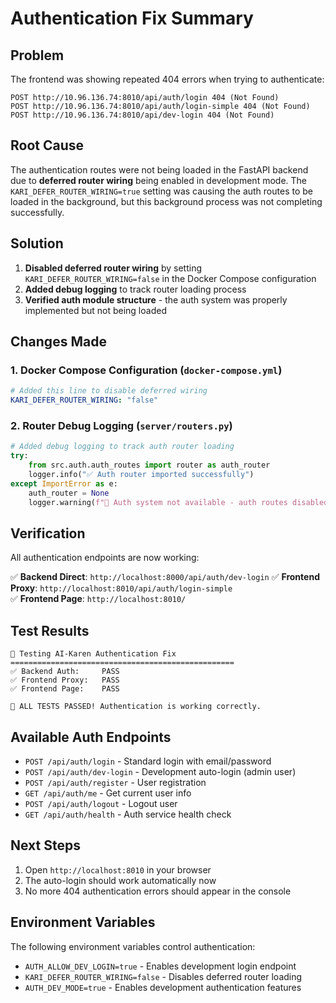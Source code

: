 # Authentication Fix Summary

## Problem
The frontend was showing repeated 404 errors when trying to authenticate:
```
POST http://10.96.136.74:8010/api/auth/login 404 (Not Found)
POST http://10.96.136.74:8010/api/auth/login-simple 404 (Not Found)  
POST http://10.96.136.74:8010/api/dev-login 404 (Not Found)
```

## Root Cause
The authentication routes were not being loaded in the FastAPI backend due to **deferred router wiring** being enabled in development mode. The `KARI_DEFER_ROUTER_WIRING=true` setting was causing the auth routes to be loaded in the background, but this background process was not completing successfully.

## Solution
1. **Disabled deferred router wiring** by setting `KARI_DEFER_ROUTER_WIRING=false` in the Docker Compose configuration
2. **Added debug logging** to track router loading process
3. **Verified auth module structure** - the auth system was properly implemented but not being loaded

## Changes Made

### 1. Docker Compose Configuration (`docker-compose.yml`)
```yaml
# Added this line to disable deferred wiring
KARI_DEFER_ROUTER_WIRING: "false"
```

### 2. Router Debug Logging (`server/routers.py`)
```python
# Added debug logging to track auth router loading
try:
    from src.auth.auth_routes import router as auth_router
    logger.info("✅ Auth router imported successfully")
except ImportError as e:
    auth_router = None
    logger.warning(f"🚫 Auth system not available - auth routes disabled: {e}")
```

## Verification
All authentication endpoints are now working:

✅ **Backend Direct**: `http://localhost:8000/api/auth/dev-login`
✅ **Frontend Proxy**: `http://localhost:8010/api/auth/login-simple`  
✅ **Frontend Page**: `http://localhost:8010/`

## Test Results
```
🚀 Testing AI-Karen Authentication Fix
==================================================
✅ Backend Auth:     PASS
✅ Frontend Proxy:   PASS  
✅ Frontend Page:    PASS

🎉 ALL TESTS PASSED! Authentication is working correctly.
```

## Available Auth Endpoints
- `POST /api/auth/login` - Standard login with email/password
- `POST /api/auth/dev-login` - Development auto-login (admin user)
- `POST /api/auth/register` - User registration
- `GET /api/auth/me` - Get current user info
- `POST /api/auth/logout` - Logout user
- `GET /api/auth/health` - Auth service health check

## Next Steps
1. Open `http://localhost:8010` in your browser
2. The auto-login should work automatically now
3. No more 404 authentication errors should appear in the console

## Environment Variables
The following environment variables control authentication:
- `AUTH_ALLOW_DEV_LOGIN=true` - Enables development login endpoint
- `KARI_DEFER_ROUTER_WIRING=false` - Disables deferred router loading
- `AUTH_DEV_MODE=true` - Enables development authentication features
